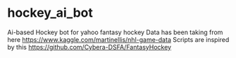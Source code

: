 # hockey_ai_bot
Ai-based Hockey bot for yahoo fantasy hockey
Data has been taking from here https://www.kaggle.com/martinellis/nhl-game-data
Scripts are inspired by this https://github.com/Cybera-DSFA/FantasyHockey
